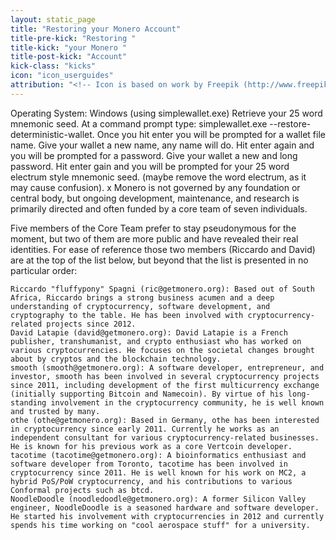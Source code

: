 ```yaml
---
layout: static_page
title: "Restoring your Monero Account"
title-pre-kick: "Restoring "
title-kick: "your Monero "
title-post-kick: "Account"
kick-class: "kicks"
icon: "icon_userguides"
attribution: "<!-- Icon is based on work by Freepik (http://www.freepik.com) and is licensed under Creative Commons BY 3.0 -->"
---
```


Operating System:  Windows (using simplewallet.exe)
Retrieve your 25 word mnemonic seed.
At a command prompt type:  simplewallet.exe --restore-deterministic-wallet.
Once you hit enter you will be prompted for a wallet file name.  Give your wallet a new name, any name will do. 
Hit enter again and you will be prompted for a password.  Give your wallet a new and long password.
Hit enter gain and you will be prompted for your 25 word electrum style mnemonic seed.  (maybe remove the word electrum, as it may cause confusion).
x
Monero is not governed by any foundation or central body, but ongoing development, maintenance, and research is primarily directed and often funded by a core team of seven individuals.

Five members of the Core Team prefer to stay pseudonymous for the moment, but two of them are more public and have revealed their real identities. For ease of reference those two members (Riccardo and David) are at the top of the list below, but beyond that the list is presented in no particular order:

    Riccardo "fluffypony" Spagni (ric@getmonero.org): Based out of South Africa, Riccardo brings a strong business acumen and a deep understanding of cryptocurrency, software development, and cryptography to the table. He has been involved with cryptocurrency-related projects since 2012.
    David Latapie (david@getmonero.org): David Latapie is a French publisher, transhumanist, and crypto enthusiast who has worked on various cryptocurrencies. He focuses on the societal changes brought about by cryptos and the blockchain technology.
    smooth (smooth@getmonero.org): A software developer, entrepreneur, and investor, smooth has been involved in several cryptocurrency projects since 2011, including development of the first multicurrency exchange (initially supporting Bitcoin and Namecoin). By virtue of his long-standing involvement in the cryptocurrency community, he is well known and trusted by many.
    othe (othe@getmonero.org): Based in Germany, othe has been interested in cryptocurrency since early 2011. Currently he works as an independent consultant for various cryptocurrency-related businesses. He is known for his previous work as a core Vertcoin developer.
    tacotime (tacotime@getmonero.org): A bioinformatics enthusiast and software developer from Toronto, tacotime has been involved in cryptocurrency since 2011. He is well known for his work on MC2, a hybrid PoS/PoW cryptocurrency, and his contributions to various Conformal projects such as btcd.
    NoodleDoodle (noodledoodle@getmonero.org): A former Silicon Valley engineer, NoodleDoodle is a seasoned hardware and software developer. He started his involvement with cryptocurrencies in 2012 and currently spends his time working on "cool aerospace stuff" for a university.
